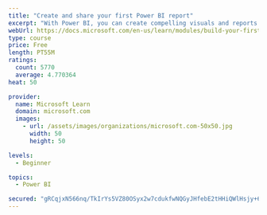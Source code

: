 ```yaml
---
title: "Create and share your first Power BI report"
excerpt: "With Power BI, you can create compelling visuals and reports. In this module, you learn how to use Power BI Desktop to connect to data, build visuals, and create a report that you can share with others in your organization. You then learn how to publish the report to the Power BI service, so that others can see your insights and benefit from your work."
webUrl: https://docs.microsoft.com/en-us/learn/modules/build-your-first-power-bi-report/
type: course
price: Free
length: PT55M
ratings:
  count: 5770
  average: 4.770364
heat: 50

provider:
  name: Microsoft Learn
  domain: microsoft.com
  images:
    - url: /assets/images/organizations/microsoft.com-50x50.jpg
      width: 50
      height: 50

levels:
  - Beginner

topics:
  - Power BI

secured: "gRCqjxN566nq/TkIrYs5VZ80OSyx2w7cdukfwNQGyJHfebE2tHHiQWlHsjy+6euBRAnTov8fvIM3AWQYiXaCax+82tvuTu7VtbxlwH0Dmn/uCnpSdeG+QwuXk7i1ShgQYAym+Cp00N38g7TU1D8qvaWzRGNgwRpNAZOVOVB8s+n9ZnwJWxdP7DnTFGZxVJQTbz9lgLwfX0o6fOoYXlODKMbYEuQLuFj140rYeRoFSi3Pxqw/KDlnGcsCcH6e+6LGc0rfTWa3GH/7jhbiROe3FWDnpb5cBJBea++cJFRYfuejKWTRYcIPIKN+0RkN97oaasUeBcxC9EspNkjFs6BqK8tI0CXAYh8/wm4xvEZ9llNk1YNLVe2fsR1GxaMpVnU1VKjtDACux2rYPedADWv81s8qgncJPojq/lGhUEGnJSY=;WhtOOfIms19DVj+eIQci5Q=="
---
```


